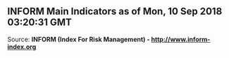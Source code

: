 ## INFORM Main Indicators as of Mon, 10 Sep 2018 03:20:31 GMT

Source: **INFORM (Index For Risk Management) - http://www.inform-index.org**